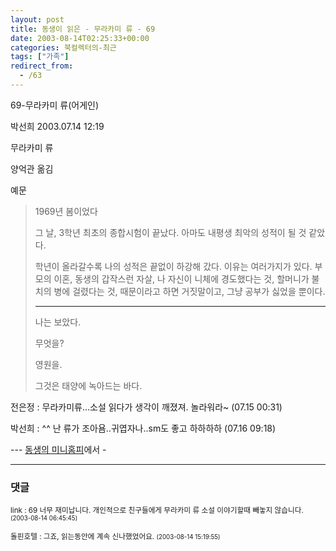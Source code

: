 ```yaml
---
layout: post
title: 동생이 읽은 - 무라카미 류 - 69
date: 2003-08-14T02:25:33+00:00
categories: 북컬렉터의-최근
tags: ["가족"]
redirect_from:
  - /63
---
```


69-무라카미 류(어게인)

박선희 2003.07.14 12:19

무라카미 류

양억관 옮김

예문

<BLOCKQUOTE>1969년 봄이었다

그 날, 3학년 최초의 종합시험이 끝났다. 아마도 내평생 최악의 성적이 될 것 같았다.

학년이 올라갈수록 나의 성적은 끝없이 하강해 갔다. 이유는 여러가지가 있다. 부모의 이혼, 동생의 갑작스런 자살, 나 자신이 니체에 경도했다는 것, 할머니가 불치의 병에 걸렸다는 것, 때문이라고 하면 거짓말이고, 그냥 공부가 싫었을 뿐이다.

------------------

나는 보았다.

무엇을?

영원을.

그것은 태양에 녹아드는 바다.

</BLOCKQUOTE>

전은정 : 무라카미류...소설 읽다가 생각이 깨졌져. 놀라워라~ (07.15 00:31)

박선희 : ^^ 난 류가 조아욤..귀엽자나..sm도 좋고 하하하하 (07.16 09:18)

--- <A href="http://www.cyworld.com/naushika">동생의 미니홈피</A>에서 -

* * *

### 댓글



<!--- cmt:128 --->
<!--- mail: --->
<!--- parent:0 --->

<small class=comment>link : 69 너무 재미납니다. 개인적으로 친구들에게 무라카미 류 소설 이야기할때 빼놓지 않습니다. <small>(2003-08-14 06:45:45)</small></small>


<!--- cmt:129 --->
<!--- mail: --->
<!--- parent:0 --->

<small class=comment>돌핀호텔 : 그죠, 읽는동안에 계속 신나했었어요. <small>(2003-08-14 15:19:55)</small></small>

